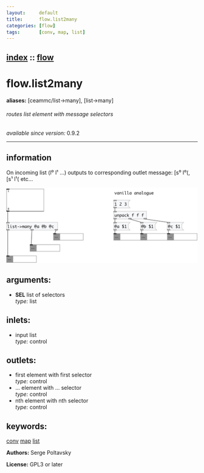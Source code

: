 ```yaml
---
layout:     default
title:      flow.list2many
categories: [flow]
tags:       [conv, map, list]
---
```

[index](index.html) :: [flow](category_flow.html)
---

# flow.list2many
**aliases:** [ceammc/list-&gt;many], [list-&gt;many]


###### routes list element with message selectors

*available since version:* 0.9.2

---


## information
On incoming list (l⁰ l¹ ...) outputs to corresponding outlet message: [s⁰ l⁰(, [s¹ l¹( etc...


[![example](../examples/img/flow.list2many.jpg)](../examples/pd/flow.list2many.pd)



## arguments:

* **SEL**
list of selectors<br>
_type:_ list<br>







## inlets:

* input list<br>
_type:_ control



## outlets:

* first element with first selector<br>
_type:_ control
* ... element with ... selector<br>
_type:_ control
* nth element with nth selector<br>
_type:_ control



## keywords:

[conv](keywords/conv.html)
[map](keywords/map.html)
[list](keywords/list.html)






**Authors:** Serge Poltavsky




**License:** GPL3 or later





